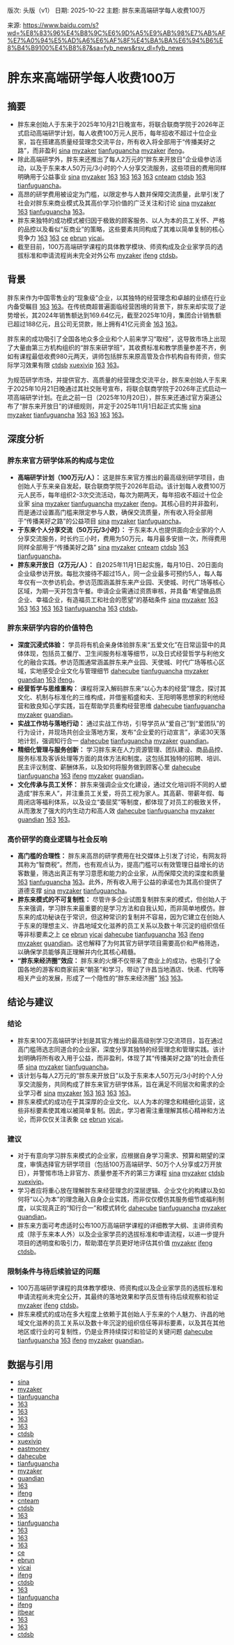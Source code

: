 版次: 头版（v1）
日期: 2025-10-22
主题: 胖东来高端研学每人收费100万

来源: https://www.baidu.com/s?wd=%E8%83%96%E4%B8%9C%E6%9D%A5%E9%AB%98%E7%AB%AF%E7%A0%94%E5%AD%A6%E6%AF%8F%E4%BA%BA%E6%94%B6%E8%B4%B9100%E4%B8%87&sa=fyb_news&rsv_dl=fyb_news

# 胖东来高端研学每人收费100万

## 摘要
- 胖东来创始人于东来于2025年10月21日晚宣布，将联合联商学院于2026年正式启动高端研学计划，每人收费100万元人民币，每年招收不超过十位企业家，旨在搭建高质量经营理念交流平台，所有收入将全部用于“传播美好之路”，而非盈利 [sina](https://vertexaisearch.cloud.google.com/grounding-api-redirect/AUZIYQHHP1pN7SVF32h9ly7oPASdO9vT7bktCU_OTGM7zIn9qUxjaaQqs3P4hGNFbsMnM78PN6qj3cpMrd8FWpLmoZ7glrjVBxFjBmiPB05mPKbKxVTCAftoaQvhm9wIqGTUXxwh-cH8boF1sCcW8ujHv7WVUw6SrUbvhXDm-JmjuxFPv0iK4P17JzCBjptFhtBu2gha70fLdTlu4lr2Z8xdaSo93KtdGFo=) [myzaker](https://vertexaisearch.cloud.google.com/grounding-api-redirect/AUZIYQEnptZ-7TuQX1gGzueUSPze7zOP_Hc5bMgXfWBKYHlHbb46_ATVSEeksPs9o1LNnh834zlqb4dQWyjnDyjv8bimSRZU0ibAUQoeIuUGxa76gtdfM7gkH7Xk6byqz7wjpmiUhy65MWY78LZ99uZjibH9R9s=) [tianfuguancha](https://vertexaisearch.cloud.google.com/grounding-api-redirect/AUZIYQGYyCg3W65XYS5YnyIhV-NwCytP2mYt9E_eb3NV14IqqBilrJg1Qr7_evrLrJAM0UOC7DJH9XMItuCdvQ51wrRWDaB6SWTPAEnjSHcEIW3YqdDydW38rMbp) [myzaker](https://vertexaisearch.cloud.google.com/grounding-api-redirect/AUZIYQEK0aXVVIVAEscS0BHBy_ILjIaIJktZ4bgcoSkHsJw4cFZxUoMpO4raA7jVWfi0l4fgSqO_4sqdoKLt2R1zUdH0T0jjg5iUZ3MiCddUxMgA_yVkKYD3cXAeLZfWsZzbLGeYB9W6tS3PxGTz01ScTRRWMIAP) [ifeng](https://vertexaisearch.cloud.google.com/grounding-api-redirect/AUZIYQHXli-s6Je0HA949EVDtFPwoYOgvBwBmtDuvwS6ZFJARFU1cFK9aP_ym2bkPAt0P1u3xO9AbOWZ9_086Kr3I0ZwkQoiFcWWKlxxfwBichQhxCdbR4fj1kkWukDN3Uk7cA==)。
- 除此高端研学外，胖东来还推出了每人2万元的“胖东来开放日”企业级参访活动，以及于东来本人50万元/3小时的个人分享交流服务，这些项目的费用同样明确用于公益事业 [sina](https://vertexaisearch.cloud.google.com/grounding-api-redirect/AUZIYQHHP1pN7SVF32h9ly7oPASdO9vT7bktCU_OTGM7zIn9qUxjaaQqs3P4hGNFbsMnM78PN6qj3cpMrd8FWpLmoZ7glrjVBxFjBmiPB05mPKbKxVTCAftoaQvhm9wIqGTUXxwh-cH8boF1sCcW8ujHv7WVUw6SrUbvhXDm-JmjuxFPv0iK4P17JzCBjptFhtBu2gha70fLdTlu4lr2Z8xdaSo93KtdGFo=) [myzaker](https://vertexaisearch.cloud.google.com/grounding-api-redirect/AUZIYQEnptZ-7TuQX1gGzueUSPze7zOP_Hc5bMgXfWBKYHlHbb46_ATVSEeksPs9o1LNnh834zlqb4dQWyjnDyjv8bimSRZU0ibAUQoeIuUGxa76gtdfM7gkH7Xk6byqz7wjpmiUhy65MWY78LZ99uZjibH9R9s=) [163](https://vertexaisearch.cloud.google.com/grounding-api-redirect/AUZIYQGE3-zZlIaCGI_bymTPVPTiQgNIgU5-JlTBPtOTd8nCKeb8S9lvo7nd_zb29EXiOjz1cERV9LeCWvGnrD_-DvHmEf9p5pxJNNVZ6pv68fRANOs6NxNPueleKyYhVdhzU293yZEsCpcSXFOdjMbvug==) [163](https://vertexaisearch.cloud.google.com/grounding-api-redirect/AUZIYQH0TmMX4LqUY5QhxUe-BzhS3IUPu_jR1Rix8XQCiBnURgFJLTZVkyRkQ8IhNPHW36ZetYQxGFyzerEBfygZlfwz6SqW2Ax4WaHvTw7XJq6N85u4rKq3aLf7_jZ0UeViloHyfYhsibs0GmWgOcNRhQ==) [163](https://vertexaisearch.cloud.google.com/grounding-api-redirect/AUZIYQHO0MRJQB2l5I9wuIfNNIqaCXwgsT1ZrNK4_f876GjV7mhYJF5vUCZgHCEhPbDs3HBLoeKM0cvvD4zxFNPZLtXSJ93ACEKxNjEa_q4iXDakiVsK3ST20NOi969oydC7Bvo_wUciuJ8MMPHg28QkiqnXofyA3fkQzXY25dnbMQwVog==) [163](https://vertexaisearch.cloud.google.com/grounding-api-redirect/AUZIYQEdCcyUs_FnzIHGbzOQk2ChdX7ergVQVEGg1uOrwxj_tlx9vvWqUT-a6D1dCRTdKsRTByqJH68s8xTTR-2dFLMhVb00f_BcVdWiHM1f9oaBU5K3LlszQct1fdMTUPkl9dADOcbofO3m9Pc2c6afhQL3nKp6Tiw=) [cnteam](https://vertexaisearch.cloud.google.com/grounding-api-redirect/AUZIYQFg8HM7MkIFMGVX0IeeBRjivKDpHuHOtWR7oDHLIPzyK_7WlpP8W_aqxeSxx2KicHH4ZqMpKlu7uwfX5T_3jSQvutVq7e5Qa3IBPtylTIAe4RPeoZcVMVP_1eo=) [ctdsb](https://vertexaisearch.cloud.google.com/grounding-api-redirect/AUZIYQGaGNK_QApzevs-VXL2miPOSBIzn2SsRnbitZv77O90vluG7boP7gaICc-fiEfKcxf5gLEJVH5_XMRlIjAYFuzY81bC2nX-xsEZ5kobaaqYlFGjjnx40LT-MSwnJCquHzD7663NuRxmiIDi) [163](https://vertexaisearch.cloud.google.com/grounding-api-redirect/AUZIYQFZLwbOtC5-rUQMyAcCCApBCrSJ-hcAWL3-kkPZ5uNyA1S019LPbHew60owJNOEYamjOY-LRIHWqjlLVlZRipaX2WN8iO_ZMeFVR7td2al_SM1FcpHGp2qL5d-iPtTtZTjSyhqUuhDcTCJehZg=) [tianfuguancha](https://vertexaisearch.cloud.google.com/grounding-api-redirect/AUZIYQFvDNbWjNvAHYXs895icL-aC9C0idxLkkcu1Ide9GvHpwZWR5Jo1sBj7XRESiPLV99rNg6S1Zt51vlCZEtSmnFwWIcMXf8ud2Y9vvs6kkqE_kIr1zIH71t2)。
- 高昂的研学费用被设定为门槛，以限定参与人数并保障交流质量，此举引发了社会对胖东来商业模式及其高价学习价值的广泛关注和讨论 [sina](https://vertexaisearch.cloud.google.com/grounding-api-redirect/AUZIYQHHP1pN7SVF32h9ly7oPASdO9vT7bktCU_OTGM7zIn9qUxjaaQqs3P4hGNFbsMnM78PN6qj3cpMrd8FWpLmoZ7glrjVBxFjBmiPB05mPKbKxVTCAftoaQvhm9wIqGTUXxwh-cH8boF1sCcW8ujHv7WVUw6SrUbvhXDm-JmjuxFPv0iK4P17JzCBjptFhtBu2gha70fLdTlu4lr2Z8xdaSo93KtdGFo=) [myzaker](https://vertexaisearch.cloud.google.com/grounding-api-redirect/AUZIYQEnptZ-7TuQX1gGzueUSPze7zOP_Hc5bMgXfWBKYHlHbb46_ATVSEeksPs9o1LNnh834zlqb4dQWyjnDyjv8bimSRZU0ibAUQoeIuUGxa76gtdfM7gkH7Xk6byqz7wjpmiUhy65MWY78LZ99uZjibH9R9s=) [163](https://vertexaisearch.cloud.google.com/grounding-api-redirect/AUZIYQHl-Q2RWVcrgXUPOXcMj_4shFLObX7Y1RJ7VrDkWP9zUcyoN03RLfIskAmeUukVkWQGDYMlMsTJTrM3TLmfhkd4yQRYuK_w6PRd7udpmAdXJ34629pI3Kl3FaNk9nPGHothKKgM5N8eECt87SPFsptf9oy8fkLM) [tianfuguancha](https://vertexaisearch.cloud.google.com/grounding-api-redirect/AUZIYQH4ejp8BW-YqN4q9wRm_72KAslY3i9k8Uly3w9jS9vHxtVN7THZhPgs77vqGwBh-rIVeF8kPb3JTTfld7CsdJmfBu8JgOS2zbsz-ArrG3RdI3YC4GZXN4l4pw==) [163](https://vertexaisearch.cloud.google.com/grounding-api-redirect/AUZIYQGKGqwj1QsGin7UNQVUUQpKcE3wph-99uedOtqNc170UkJ1_gSIu4azFygOTo7zDgRDAQwIMYwnS727xsb1xNAzGFbx8Aqn3pJNgYB_EpPE6eV_SeRyujJOUxirxbQqn9fJV7ruoBffGZQWPgw5qswCEmQPt4W8R23h-6uyF8rUu78=)。
- 胖东来独特的成功模式被归因于极致的顾客服务、以人为本的员工关怀、严格的品控以及看似“反商业”的策略，这些要素共同构成了其难以简单复制的核心竞争力 [163](https://vertexaisearch.cloud.google.com/grounding-api-redirect/AUZIYQFnakuifSDBmGQA7MbXppjhllz37tzAOB5HTwDbPAo8AeiQt-yEqiiHvGMQCt09wy2I8yiJIRIoDqnzUu9Da7GN1dg71NIGUcH-gfSCUYAnnFrocSy9cEkr8nGLgCKDMKFaSQuAtKMfvT3sOT43KtE=) [163](https://vertexaisearch.cloud.google.com/grounding-api-redirect/AUZIYQHt3-pqRxxPRVSDpE6IP2-A4XtVCoQlBymD04PtNjTZgmfgqj3Rj6HNAnDSxgLRkih_ALPDSp07M-6gbOPMPufPhSVhtCBERuom5ugFudVMF3a_ci89AeS3KlEYBWowmVJVbW6KgbcX3z0FoxaNPms=) [ce](https://vertexaisearch.cloud.google.com/grounding-api-redirect/AUZIYQHhVtzi8gF5TN-58lK8PMxt6ssSyvWgHuoo7BInpoS0owEFqpQSXFtAKVGbip92INFwdsPGPK54R2noKMumNfa4cQiCqla9dn_uQi9Nvfpivyt-gBVottzTShCKUAZHrTTCtugjT0D1DZbLuykIJP3iRLivxgV0ig==) [ebrun](https://vertexaisearch.cloud.google.com/grounding-api-redirect/AUZIYQExtuAd5afzY0kRvzP35heb5TO87A36neynMJo0lASNuhsw74uf9oMrvoZTmuFjA_KFaP62alyicSNFOcMd288oWBLkjqTxPYf4Swm1mxysSTpIbG-eyKFJhF0=) [yicai](https://vertexaisearch.cloud.google.com/grounding-api-redirect/AUZIYQH_9RbrmTccccoW1dITv35cu9O8tC_mWiEDJxCpapR0zz-TvEN1uZSWpLtHHPcu6xymIdqhhG3aMxEzkSIccVZHBvkDvBD7Ld2JGVZI7w33fXu1znK4C9Mv20KHWzMvUhcFMY7h)。
- 截至目前，100万高端研学课程的具体教学模块、师资构成及企业家学员的选拔标准和申请流程尚未完全对外公布 [myzaker](https://vertexaisearch.cloud.google.com/grounding-api-redirect/AUZIYQEK0aXVVIVAEscS0BHBy_ILjIaIJktZ4bgcoSkHsJw4cFZxUoMpO4raA7jVWfi0l4fgSqO_4sqdoKLt2R1zUdH0T0jjg5iUZ3MiCddUxMgA_yVkKYD3cXAeLZfWsZzbLGeYB9W6tS3PxGTz01ScTRRWMIAP) [ifeng](https://vertexaisearch.cloud.google.com/grounding-api-redirect/AUZIYQHXli-s6Je0HA949EVDtFPwoYOgvBwBmtDuvwS6ZFJARFU1cFK9aP_ym2bkPAt0P1u3xO9AbOWZ9_086Kr3I0ZwkQoiFcWWKlxxfwBichQhxCdbR4fj1kkWukDN3Uk7cA==) [ctdsb](https://vertexaisearch.cloud.google.com/grounding-api-redirect/AUZIYQFQn7mX1T2wYeTm_bxkFPOhn7Odso-cxwKy4jT27PG_9IiwJNcIofvSSuLgSRdXJWUuO0d_9nbNifwgL3klJsKmToOPGxpKWPaZticd9483AfR9SVIdOpNA9vSIILPyfR6kOgY-Vw6r-sY=)。

## 背景
胖东来作为中国零售业的“现象级”企业，以其独特的经营理念和卓越的业绩在行业内备受瞩目 [163](https://vertexaisearch.cloud.google.com/grounding-api-redirect/AUZIYQFnakuifSDBmGQA7MbXppjhllz37tzAOB5HTwDbPAo8AeiQt-yEqiiHvGMQCt09wy2I8yiJIRIoDqnzUu9Da7GN1dg71NIGUcH-gfSCUYAnnFrocSy9cEkr8nGLgCKDMKFaSQuAtKMfvT3sOT43KtE=) [163](https://vertexaisearch.cloud.google.com/grounding-api-redirect/AUZIYQHt3-pqRxxPRVSDpE6IP2-A4XtVCoQlBymD04PtNjTZgmfgqj3Rj6HNAnDSxgLRkih_ALPDSp07M-6gbOPMPufPhSVhtCBERuom5ugFudVMF3a_ci89AeS3KlEYBWowmVJVbW6KgbcX3z0FoxaNPms=)。在传统商超普遍面临经营困境的背景下，胖东来却实现了逆势增长，其2024年销售额达到169.64亿元，截至2025年10月，集团合计销售额已超过188亿元，且公司无贷款，账上拥有41亿元资金 [163](https://vertexaisearch.cloud.google.com/grounding-api-redirect/AUZIYQFnakuifSDBmGQA7MbXppjhllz37tzAOB5HTwDbPAo8AeiQt-yEqiiHvGMQCt09wy2I8yiJIRIoDqnzUu9Da7GN1dg71NIGUcH-gfSCUYAnnFrocSy9cEkr8nGLgCKDMKFaSQuAtKMfvT3sOT43KtE=) [163](https://vertexaisearch.cloud.google.com/grounding-api-redirect/AUZIYQHt3-pqRxxPRVSDpE6IP2-A4XtVCoQlBymD04PtNjTZgmfgqj3Rj6HNAnDSxgLRkih_ALPDSp07M-6gbOPMPufPhSVhtCBERuom5ugFudVMF3a_ci89AeS3KlEYBWowmVJVbW6KgbcX3z0FoxaNPms=)。

胖东来的成功吸引了全国各地众多企业和个人前来学习“取经”，这导致市场上出现了大量由第三方机构组织的“胖东来研学班”，其收费标准和教学质量参差不齐，例如有课程最低收费980元两天，讲师包括胖东来原高管及合作机构自有师资，但实际学习效果有限 [ctdsb](https://vertexaisearch.cloud.google.com/grounding-api-redirect/AUZIYQHPuHkRbrwbwIhQ5ctXtZn4pRER71l-pEpP6dIIGOmi_qKSU7AaXvy3Wl_eHsNqHR6d38lnrz0PYSl9R_Nge4Vy9jodtW0QClfy9ymlFzxNazPkXDNmfxrMMfNOu-MGSHaBAC7HYsYcb9w=) [xuexivip](https://vertexaisearch.cloud.google.com/grounding-api-redirect/AUZIYQEwyo3I_wjaHKG8QxytIcgPRbQGOFfdPxNReeU2LMy6sU6bLdODvu_uTMzWVm4ThhbU7_i_ca1aT6LpwC7YgwEe6eOUYBV0CYrfMKlJVJ_C0DaQ83Qyc42dXlAcXBwOX-Zd0x9pu2q5a-W7uMKgvDXlgiNbkOzJEC4VYAEQgNI=) [163](https://vertexaisearch.cloud.google.com/grounding-api-redirect/AUZIYQFnakuifSDBmGQA7MbXppjhllz37tzAOB5HTwDbPAo8AeiQt-yEqiiHvGMQCt09wy2I8yiJIRIoDqnzUu9Da7GN1dg71NIGUcH-gfSCUYAnnFrocSy9cEkr8nGLgCKDMKFaSQuAtKMfvT3sOT43KtE=) [163](https://vertexaisearch.cloud.google.com/grounding-api-redirect/AUZIYQHt3-pqRxxPRVSDpE6IP2-A4XtVCoQlBymD04PtNjTZgmfgqj3Rj6HNAnDSxgLRkih_ALPDSp07M-6gbOPMPufPhSVhtCBERuom5ugFudVMF3a_ci89AeS3KlEYBWowmVJVbW6KgbcX3z0FoxaNPms=)。

为规范研学市场，并提供官方、高质量的经营理念交流平台，胖东来创始人于东来于2025年10月21日晚通过其社交账号宣布，将联合联商学院于2026年正式启动一项高端研学计划。在此之前一日（2025年10月20日），胖东来还通过官方渠道公布了“胖东来开放日”的详细规则，并定于2025年11月1日起正式实施 [sina](https://vertexaisearch.cloud.google.com/grounding-api-redirect/AUZIYQHHP1pN7SVF32h9ly7oPASdO9vT7bktCU_OTGM7zIn9qUxjaaQqs3P4hGNFbsMnM78PN6qj3cpMrd8FWpLmoZ7glrjVBxFjBmiPB05mPKbKxVTCAftoaQvhm9wIqGTUXxwh-cH8boF1sCcW8ujHv7WVUw6SrUbvhXDm-JmjuxFPv0iK4P17JzCBjptFhtBu2gha70fLdTlu4lr2Z8xdaSo93KtdGFo=) [myzaker](https://vertexaisearch.cloud.google.com/grounding-api-redirect/AUZIYQEnptZ-7TuQX1gGzueUSPze7zOP_Hc5bMgXfWBKYHlHbb46_ATVSEeksPs9o1LNnh834zlqb4dQWyjnDyjv8bimSRZU0ibAUQoeIuUGxa76gtdfM7gkH7Xk6byqz7wjpmiUhy65MWY78LZ99uZjibH9R9s=) [tianfuguancha](https://vertexaisearch.cloud.google.com/grounding-api-redirect/AUZIYQGYyCg3W65XYS5YnyIhV-NwCytP2mYt9E_eb3NV14IqqBilrJg1Qr7_evrLrJAM0UOC7DJH9XMItuCdvQ51wrRWDaB6SWTPAEnjSHcEIW3YqdDydW38rMbp) [163](https://vertexaisearch.cloud.google.com/grounding-api-redirect/AUZIYQGE3-zZlIaCGI_bymTPVPTiQgNIgU5-JlTBPtOTd8nCKeb8S9lvo7nd_zb29EXiOjz1cERV9LeCWvGnrD_-DvHmEf9p5pxJNNVZ6pv68fRANOs6NxNPueleKyYhVdhzU293yZEsCpcSXFOdjMbvug==) [163](https://vertexaisearch.cloud.google.com/grounding-api-redirect/AUZIYQH0TmMX4LqUY5QhxUe-BzhS3IUPu_jR1Rix8XQCiBnURgFJLTZVkyRkQ8IhNPHW36ZetYQxGFyzerEBfygZlfwz6SqW2Ax4WaHvTw7XJq6N85u4rKq3aLf7_jZ0UeViloHyfYhsibs0GmWgOcNRhQ==) [163](https://vertexaisearch.cloud.google.com/grounding-api-redirect/AUZIYQHO0MRJQB2l5I9wuIfNNIqaCXwgsT1ZrNK4_f876GjV7mhYJF5vUCZgHCEhPbDs3HBLoeKM0cvvD4zxFNPZLtXSJ93ACEKxNjEa_q4iXDakiVsK3ST20NOi969oydC7Bvo_wUciuJ8MMPHg28QkiqnXofyA3fkQzXY25dnbMQwVog==) [163](https://vertexaisearch.cloud.google.com/grounding-api-redirect/AUZIYQEdCcyUs_FnzIHGbzOQk2ChdX7ergVQVEGg1uOrwxj_tlx9vvWqUT-a6D1dCRTdKsRTByqJH68s8xTTR-2dFLMhVb00f_BcVdWiHM1f9oaBU5K3LlszQct1fdMTUPkl9dADOcbofO3m9Pc2c6afhQL3nKp6Tiw=)。

## 深度分析
### 胖东来官方研学体系的构成与定位
- **高端研学计划（100万元/人）：** 这是胖东来官方推出的最高级别研学项目，由创始人于东来亲自发起，联合联商学院于2026年启动。该计划每人收费100万元人民币，每年组织2-3次交流活动，每次为期两天，每年招收不超过十位企业家 [sina](https://vertexaisearch.cloud.google.com/grounding-api-redirect/AUZIYQHHP1pN7SVF32h9ly7oPASdO9vT7bktCU_OTGM7zIn9qUxjaaQqs3P4hGNFbsMnM78PN6qj3cpMrd8FWpLmoZ7glrjVBxFjBmiPB05mPKbKxVTCAftoaQvhm9wIqGTUXxwh-cH8boF1sCcW8ujHv7WVUw6SrUbvhXDm-JmjuxFPv0iK4P17JzCBjptFhtBu2gha70fLdTlu4lr2Z8xdaSo93KtdGFo=) [myzaker](https://vertexaisearch.cloud.google.com/grounding-api-redirect/AUZIYQEnptZ-7TuQX1gGzueUSPze7zOP_Hc5bMgXfWBKYHlHbb46_ATVSEeksPs9o1LNnh834zlqb4dQWyjnDyjv8bimSRZU0ibAUQoeIuUGxa76gtdfM7gkH7Xk6byqz7wjpmiUhy65MWY78LZ99uZjibH9R9s=) [tianfuguancha](https://vertexaisearch.cloud.google.com/grounding-api-redirect/AUZIYQGYyCg3W65XYS5YnyIhV-NwCytP2mYt9E_eb3NV14IqqBilrJg1Qr7_evrLrJAM0UOC7DJH9XMItuCdvQ51wrRWDaB6SWTPAEnjSHcEIW3YqdDydW38rMbp) [myzaker](https://vertexaisearch.cloud.google.com/grounding-api-redirect/AUZIYQEK0aXVVIVAEscS0BHBy_ILjIaIJktZ4bgcoSkHsJw4cFZxUoMpO4raA7jVWfi0l4fgSqO_4sqdoKLt2R1zUdH0T0jjg5iUZ3MiCddUxMgA_yVkKYD3cXAeLZfWsZzbLGeYB9W6tS3PxGTz01ScTRRWMIAP) [ifeng](https://vertexaisearch.cloud.google.com/grounding-api-redirect/AUZIYQHXli-s6Je0HA949EVDtFPwoYOgvBwBmtDuvwS6ZFJARFU1cFK9aP_ym2bkPAt0P1u3xO9AbOWZ9_086Kr3I0ZwkQoiFcWWKlxxfwBichQhxCdbR4fj1kkWukDN3Uk7cA==)。其核心目的并非盈利，而是通过设置高门槛来限定参与人数，确保交流质量，所有收入将全部用于“传播美好之路”的公益项目 [sina](https://vertexaisearch.cloud.google.com/grounding-api-redirect/AUZIYQHHP1pN7SVF32h9ly7oPASdO9vT7bktCU_OTGM7zIn9qUxjaaQqs3P4hGNFbsMnM78PN6qj3cpMrd8FWpLmoZ7glrjVBxFjBmiPB05mPKbKxVTCAftoaQvhm9wIqGTUXxwh-cH8boF1sCcW8ujHv7WVUw6SrUbvhXDm-JmjuxFPv0iK4P17JzCBjptFhtBu2gha70fLdTlu4lr2Z8xdaSo93KtdGFo=) [myzaker](https://vertexaisearch.cloud.google.com/grounding-api-redirect/AUZIYQEnptZ-7TuQX1gGzueUSPze7zOP_Hc5bMgXfWBKYHlHbb46_ATVSEeksPs9o1LNnh834zlqb4dQWyjnDyjv8bimSRZU0ibAUQoeIuUGxa76gtdfM7gkH7Xk6byqz7wjpmiUhy65MWY78LZ99uZjibH9R9s=) [tianfuguancha](https://vertexaisearch.cloud.google.com/grounding-api-redirect/AUZIYQGYyCg3W65XYS5YnyIhV-NwCytP2mYt9E_eb3NV14IqqBilrJg1Qr7_evrLrJAM0UOC7DJH9XMItuCdvQ51wrRWDaB6SWTPAEnjSHcEIW3YqdDydW38rMbp)。
- **于东来个人分享交流（50万元/3小时）：** 于东来本人也提供面向企业家的个人分享交流服务，时长约三小时，费用为50万元，每月最多安排一次，所得费用同样全部用于“传播美好之路” [sina](https://vertexaisearch.cloud.google.com/grounding-api-redirect/AUZIYQHHP1pN7SVF32h9ly7oPASdO9vT7bktCU_OTGM7zIn9qUxjaaQqs3P4hGNFbsMnM78PN6qj3cpMrd8FWpLmoZ7glrjVBxFjBmiPB05mPKbKxVTCAftoaQvhm9wIqGTUXxwh-cH8boF1sCcW8ujHv7WVUw6SrUbvhXDm-JmjuxFPv0iK4P17JzCBjptFhtBu2gha70fLdTlu4lr2Z8xdaSo93KtdGFo=) [myzaker](https://vertexaisearch.cloud.google.com/grounding-api-redirect/AUZIYQEnptZ-7TuQX1gGzueUSPze7zOP_Hc5bMgXfWBKYHlHbb46_ATVSEeksPs9o1LNnh834zlqb4dQWyjnDyjv8bimSRZU0ibAUQoeIuUGxa76gtdfM7gkH7Xk6byqz7wjpmiUhy65MWY78LZ99uZjibH9R9s=) [cnteam](https://vertexaisearch.cloud.google.com/grounding-api-redirect/AUZIYQFg8HM7MkIFMGVX0IeeBRjivKDpHuHOtWR7oDHLIPzyK_7WlpP8W_aqxeSxx2KicHH4ZqMpKlu7uwfX5T_3jSQvutVq7e5Qa3IBPtylTIAe4RPeoZcVMVP_1eo=) [ctdsb](https://vertexaisearch.cloud.google.com/grounding-api-redirect/AUZIYQGaGNK_QApzevs-VXL2miPOSBIzn2SsRnbitZv77O90vluG7boP7gaICc-fiEfKcxf5gLEJVH5_XMRlIjAYFuzY81bC2nX-xsEZ5kobaaqYlFGjjnx40LT-MSwnJCquHzD7663NuRxmiIDi) [163](https://vertexaisearch.cloud.google.com/grounding-api-redirect/AUZIYQFZLwbOtC5-rUQMyAcCCApBCrSJ-hcAWL3-kkPZ5uNyA1S019LPbHew60owJNOEYamjOY-LRIHWqjlLVlZRipaX2WN8iO_ZMeFVR7td2al_SM1FcpHGp2qL5d-iPtTtZTjSyhqUuhDcTCJehZg=) [tianfuguancha](https://vertexaisearch.cloud.google.com/grounding-api-redirect/AUZIYQFvDNbWjNvAHYXs895icL-aC9C0idxLkkcu1Ide9GvHpwZWR5Jo1sBj7XRESiPLV99rNg6S1Zt51vlCZEtSmnFwWIcMXf8ud2Y9vvs6kkqE_kIr1zIH71t2)。
- **胖东来开放日（2万元/人）：** 自2025年11月1日起实施，每月10日、20日面向企业级参访开放。每批次接待不超过15人，同一企业最多可预约5人，每人每年仅有一次参访机会。参访范围涵盖胖东来产业园、天使城、时代广场等核心区域，为期一天并包含午餐。申请企业需通过资质审核，并具备“希望做品质企业、幸福企业，有造福员工和社会的愿望”的基础条件 [sina](https://vertexaisearch.cloud.google.com/grounding-api-redirect/AUZIYQHHP1pN7SVF32h9ly7oPASdO9vT7bktCU_OTGM7zIn9qUxjaaQqs3P4hGNFbsMnM78PN6qj3cpMrd8FWpLmoZ7glrjVBxFjBmiPB05mPKbKxVTCAftoaQvhm9wIqGTUXxwh-cH8boF1sCcW8ujHv7WVUw6SrUbvhXDm-JmjuxFPv0iK4P17JzCBjptFhtBu2gha70fLdTlu4lr2Z8xdaSo93KtdGFo=) [myzaker](https://vertexaisearch.cloud.google.com/grounding-api-redirect/AUZIYQEnptZ-7TuQX1gGzueUSPze7zOP_Hc5bMgXfWBKYHlHbb46_ATVSEeksPs9o1LNnh834zlqb4dQWyjnDyjv8bimSRZU0ibAUQoeIuUGxa76gtdfM7gkH7Xk6byqz7wjpmiUhy65MWY78LZ99uZjibH9R9s=) [163](https://vertexaisearch.cloud.google.com/grounding-api-redirect/AUZIYQGE3-zZlIaCGI_bymTPVPTiQgNIgU5-JlTBPtOTd8nCKeb8S9lvo7nd_zb29EXiOjz1cERV9LeCWvGnrD_-DvHmEf9p5pxJNNVZ6pv68fRANOs6NxNPueleKyYhVdhzU293yZEsCpcSXFOdjMbvug==) [163](https://vertexaisearch.cloud.google.com/grounding-api-redirect/AUZIYQH0TmMX4LqUY5QhxUe-BzhS3IUPu_jR1Rix8XQCiBnURgFJLTZVkyRkQ8IhNPHW36ZetYQxGFyzerEBfygZlfwz6SqW2Ax4WaHvTw7XJq6N85u4rKq3aLf7_jZ0UeViloHyfYhsibs0GmWgOcNRhQ==) [163](https://vertexaisearch.cloud.google.com/grounding-api-redirect/AUZIYQHO0MRJQB2l5I9wuIfNNIqaCXwgsT1ZrNK4_f876GjV7mhYJF5vUCZgHCEhPbDs3HBLoeKM0cvvD4zxFNPZLtXSJ93ACEKxNjEa_q4iXDakiVsK3ST20NOi969oydC7Bvo_wUciuJ8MMPHg28QkiqnXofyA3fkQzXY25dnbMQwVog==) [163](https://vertexaisearch.cloud.google.com/grounding-api-redirect/AUZIYQEdCcyUs_FnzIHGbzOQk2ChdX7ergVQVEGg1uOrwxj_tlx9vvWqUT-a6D1dCRTdKsRTByqJH68s8xTTR-2dFLMhVb00f_BcVdWiHM1f9oaBU5K3LlszQct1fdMTUPkl9dADOcbofO3m9Pc2c6afhQL3nKp6Tiw=) [163](https://vertexaisearch.cloud.google.com/grounding-api-redirect/AUZIYQHl-Q2RWVcrgXUPOXcMj_4shFLObX7Y1RJ7VrDkWP9zUcyoN03RLfIskAmeUukVkWQGDYMlMsTJTrM3TLmfhkd4yQRYuK_w6PRd7udpmAdXJ34629pI3Kl3FaNk9nPGHothKKgM5N8eECt87SPFsptf9oy8fkLM) [tianfuguancha](https://vertexaisearch.cloud.google.com/grounding-api-redirect/AUZIYQH4ejp8BW-YqN4q9wRm_72KAslY3i9k8Uly3w9jS9vHxtVN7THZhPgs77vqGwBh-rIVeF8kPb3JTTfld7CsdJmfBu8JgOS2zbsz-ArrG3RdI3YC4GZXN4l4pw==) [163](https://vertexaisearch.cloud.google.com/grounding-api-redirect/AUZIYQGKGqwj1QsGin7UNQVUUQpKcE3wph-99uedOtqNc170UkJ1_gSIu4azFygOTo7zDgRDAQwIMYwnS727xsb1xNAzGFbx8Aqn3pJNgYB_EpPE6eV_SeRyujJOUxirxbQqn9fJV7ruoBffGZQWPgw5qswCEmQPt4W8R23h-6uyF8rUu78=) [ctdsb](https://vertexaisearch.cloud.google.com/grounding-api-redirect/AUZIYQFQn7mX1T2wYeTm_bxkFPOhn7Odso-cxwKy4jT27PG_9IiwJNcIofvSSuLgSRdXJWUuO0d_9nbNifwgL3klJsKmToOPGxpKWPaZticd9483AfR9SVIdOpNA9vSIILPyfR6kOgY-Vw6r-sY=)。

### 胖东来研学内容的价值特色
- **深度沉浸式体验：** 学员将有机会亲身体验胖东来“五爱文化”在日常运营中的具体体现，包括员工餐厅、卫生间服务标准等细节，以及日式经营哲学与利他文化的融合实践。参访范围通常涵盖胖东来产业园、天使城、时代广场等核心区域，实地感受企业文化与管理细节 [dahecube](https://vertexaisearch.cloud.google.com/grounding-api-redirect/AUZIYQFNlLgnXEex1VUYZtYl7pIu2mYAyfpGhfdRTGqUf5sOWWeWw5EhIIjlX049EIWVx3YRb2EFzU-EXy3w_rLwg1DY-qnzaduTM9wymbo1fzQUqlmDuG0rivJ43SQfaH8ZwzTczAAwrB9VwE5xY1TE7NFipPJQYcI=) [tianfuguancha](https://vertexaisearch.cloud.google.com/grounding-api-redirect/AUZIYQGPuTZ8fGx1ydBclYPHAQ1_LPVO9pn31omOt7m554VUSr7LjPFt2boGP8FX24I9R183kOG_LzXN-c-OmWFeQxEx-qD_BJT46vc4jnfE2MRapt8E6l-0N6wDfCjJUB7dGn8ViHH7_stjEh5jAXoh) [myzaker](https://vertexaisearch.cloud.google.com/grounding-api-redirect/AUZIYQGqzwGklRoN3lpLQMBPEo7p0JWjvgZ7no5ZPq2OqegpbBg-AwASX3HGEg1eCzAPlPtrFxXGpcnC6QS2k-w6avn7YXpbxrMeWAC1aIhTBwveLY69DQUaOie--q9_RCS6UI28UGThz44gcAo2xDTY8GzeuATc) [guandian](https://vertexaisearch.cloud.google.com/grounding-api-redirect/AUZIYQFGvyIolC5CkNX3k8VCOqe7VV6geR6_kjxJl3ibcvFIfd21nAdyIM0OLMobN2cUxZEald7tbM0koYL40VYOOYWlZGwrob5wmoSdtVQso0Xb83tCmKnDLWvYopfc5wPixoAYgRwYEBRYIZgHVdoJteE=) [163](https://vertexaisearch.cloud.google.com/grounding-api-redirect/AUZIYQGHPHrDp-0SuToMH1tPeiHKqzMAa4wsHYDQqM6hsMaCNNZjKuvl1IDQVgsWmexaaTfUg58N6pqkhy2alruSWbkGN2Zr7JeDrLhTUvCPKk6wE8xGUPjqRiqmViN7orpUg0RIdHx77YMQFfU_CytoX60o_elDIx1S) [ifeng](https://vertexaisearch.cloud.google.com/grounding-api-redirect/AUZIYQFGmQh_Vof1QnTHDMHujncRU1RfxMLItwpCmFDyv0VLpyilKCfukhfeJjHn044zRHZ4dorc-v6RfogJJeiBYc0CoRNA6R6vG4nOPJaP5_L5XIMiZP-Bxclgbh4AIi6drw==)。
- **经营哲学与思维重构：** 课程将深入解码胖东来“以心为本的经营”理念，探讨其文化、机制与标准化的三维构成，并借鉴稻盛和夫、王阳明等思想家的利他经营和致良知心学实践，旨在帮助学员重构经营思维 [dahecube](https://vertexaisearch.cloud.google.com/grounding-api-redirect/AUZIYQFNlLgnXEex1VUYZtYl7pIu2mYAyfpGhfdRTGqUf5sOWWeWw5EhIIjlX049EIWVx3YRb2EFzU-EXy3w_rLwg1DY-qnzaduTM9wymbo1fzQUqlmDuG0rivJ43SQfaH8ZwzTczAAwrB9VwE5xY1TE7NFipPJQYcI=) [tianfuguancha](https://vertexaisearch.cloud.google.com/grounding-api-redirect/AUZIYQGPuTZ8fGx1ydBclYPHAQ1_LPVO9pn31omOt7m554VUSr7LjPFt2boGP8FX24I9R183kOG_LzXN-c-OmWFeQxEx-qD_BJT46vc4jnfE2MRapt8E6l-0N6wDfCjJUB7dGn8ViHH7_stjEh5jAXoh) [myzaker](https://vertexaisearch.cloud.google.com/grounding-api-redirect/AUZIYQGqzwGklRoN3lpLQMBPEo7p0JWjvgZ7no5ZPq2OqegpbBg-AwASX3HGEg1eCzAPlPtrFxXGpcnC6QS2k-w6avn7YXpbxrMeWAC1aIhTBwveLY69DQUaOie--q9_RCS6UI28UGThz44gcAo2xDTY8GzeuATc) [guandian](https://vertexaisearch.cloud.google.com/grounding-api-redirect/AUZIYQFGvyIolC5CkNX3k8VCOqe7VV6geR6_kjxJl3ibcvFIfd21nAdyIM0OLMobN2cUxZEald7tbM0koYL40VYOOYWlZGwrob5wmoSdtVQso0Xb83tCmKnDLWvYopfc5wPixoAYgRwYEBRYIZgHVdoJteE=)。
- **实战工作坊与落地行动：** 通过实战工作坊，引导学员从“爱自己”到“爱团队”的行为设计，并现场共创企业落地方案，发布“企业爱的行动宣言”，承诺30天落地计划，强调知行合一 [dahecube](https://vertexaisearch.cloud.google.com/grounding-api-redirect/AUZIYQFNlLgnXEex1VUYZtYl7pIu2mYAyfpGhfdRTGqUf5sOWWeWw5EhIIjlX049EIWVx3YRb2EFzU-EXy3w_rLwg1DY-qnzaduTM9wymbo1fzQUqlmDuG0rivJ43SQfaH8ZwzTczAAwrB9VwE5xY1TE7NFipPJQYcI=) [tianfuguancha](https://vertexaisearch.cloud.google.com/grounding-api-redirect/AUZIYQGPuTZ8fGx1ydBclYPHAQ1_LPVO9pn31omOt7m554VUSr7LjPFt2boGP8FX24I9R183kOG_LzXN-c-OmWFeQxEx-qD_BJT46vc4jnfE2MRapt8E6l-0N6wDfCjJUB7dGn8ViHH7_stjEh5jAXoh) [myzaker](https://vertexaisearch.cloud.google.com/grounding-api-redirect/AUZIYQGqzwGklRoN3lpLQMBPEo7p0JWjvgZ7no5ZPq2OqegpbBg-AwASX3HGEg1eCzAPlPtrFxXGpcnC6QS2k-w6avn7YXpbxrMeWAC1aIhTBwveLY69DQUaOie--q9_RCS6UI28UGThz44gcAo2xDTY8GzeuATc) [guandian](https://vertexaisearch.cloud.google.com/grounding-api-redirect/AUZIYQFGvyIolC5CkNX3k8VCOqe7VV6geR6_kjxJl3ibcvFIfd21nAdyIM0OLMobN2cUxZEald7tbM0koYL40VYOOYWlZGwrob5wmoSdtVQso0Xb83tCmKnDLWvYopfc5wPixoAYgRwYEBRYIZgHVdoJteE=)。
- **精细化管理与服务创新：** 学习胖东来在人力资源管理、团队建设、商品品控、服务标准及客诉处理等方面的具体方法和制度。这包括其独特的招聘、培训、民主评议制度、薪酬体系，以及如何将服务做到顾客心里 [dahecube](https://vertexaisearch.cloud.google.com/grounding-api-redirect/AUZIYQFNlLgnXEex1VUYZtYl7pIu2mYAyfpGhfdRTGqUf5sOWWeWw5EhIIjlX049EIWVx3YRb2EFzU-EXy3w_rLwg1DY-qnzaduTM9wymbo1fzQUqlmDuG0rivJ43SQfaH8ZwzTczAAwrB9VwE5xY1TE7NFipPJQYcI=) [tianfuguancha](https://vertexaisearch.cloud.google.com/grounding-api-redirect/AUZIYQGPuTZ8fGx1ydBclYPHAQ1_LPVO9pn31omOt7m554VUSr7LjPFt2boGP8FX24I9R183kOG_LzXN-c-OmWFeQxEx-qD_BJT46vc4jnfE2MRapt8E6l-0N6wDfCjJUB7dGn8ViHH7_stjEh5jAXoh) [163](https://vertexaisearch.cloud.google.com/grounding-api-redirect/AUZIYQGHPHrDp-0SuToMH1tPeiHKqzMAa4wsHYDQqM6hsMaCNNZjKuvl1IDQVgsWmexaaTfUg58N6pqkhy2alruSWbkGN2Zr7JeDrLhTUvCPKk6wE8xGUPjqRiqmViN7orpUg0RIdHx77YMQFfU_CytoX60o_elDIx1S) [ifeng](https://vertexaisearch.cloud.google.com/grounding-api-redirect/AUZIYQFGmQh_Vof1QnTHDMHujncRU1RfxMLItwpCmFDyv0VLpyilKCfukhfeJjHn044zRHZ4dorc-v6RfogJJeiBYc0CoRNA6R6vG4nOPJaP5_L5XIMiZP-Bxclgbh4AIi6drw==) [myzaker](https://vertexaisearch.cloud.google.com/grounding-api-redirect/AUZIYQGqzwGklRoN3lpLQMBPEo7p0JWjvgZ7no5ZPq2OqegpbBg-AwASX3HGEg1eCzAPlPtrFxXGpcnC6QS2k-w6avn7YXpbxrMeWAC1aIhTBwveLY69DQUaOie--q9_RCS6UI28UGThz44gcAo2xDTY8GzeuATc) [guandian](https://vertexaisearch.cloud.google.com/grounding-api-redirect/AUZIYQFGvyIolC5CkNX3k8VCOqe7VV6geR6_kjxJl3ibcvFIfd21nAdyIM0OLMobN2cUxZEald7tbM0koYL40VYOOYWlZGwrob5wmoSdtVQso0Xb83tCmKnDLWvYopfc5wPixoAYgRwYEBRYIZgHVdoJteE=)。
- **文化传承与员工关怀：** 胖东来强调企业文化建设，通过文化培训将不同的人塑造成“胖东来人”，并注重员工关爱，将员工视为家人。其高薪、带薪年假、每周闭店等福利体系，以及设立“委屈奖”等制度，都体现了对员工的极致关怀，从而激发了强大的内生动力和高人效 [dahecube](https://vertexaisearch.cloud.google.com/grounding-api-redirect/AUZIYQFNlLgnXEex1VUYZtYl7pIu2mYAyfpGhfdRTGqUf5sOWWeWw5EhIIjlX049EIWVx3YRb2EFzU-EXy3w_rLwg1DY-qnzaduTM9wymbo1fzQUqlmDuG0rivJ43SQfaH8ZwzTczAAwrB9VwE5xY1TE7NFipPJQYcI=) [tianfuguancha](https://vertexaisearch.cloud.google.com/grounding-api-redirect/AUZIYQGPuTZ8fGx1ydBclYPHAQ1_LPVO9pn31omOt7m554VUSr7LjPFt2boGP8FX24I9R183kOG_LzXN-c-OmWFeQxEx-qD_BJT46vc4jnfE2MRapt8E6l-0N6wDfCjJUB7dGn8ViHH7_stjEh5jAXoh) [myzaker](https://vertexaisearch.cloud.google.com/grounding-api-redirect/AUZIYQGqzwGklRoN3lpLQMBPEo7p0JWjvgZ7no5ZPq2OqegpbBg-AwASX3HGEg1eCzAPlPtrFxXGpcnC6QS2k-w6avn7YXpbxrMeWAC1aIhTBwveLY69DQUaOie--q9_RCS6UI28UGThz44gcAo2xDTY8GzeuATc) [guandian](https://vertexaisearch.cloud.google.com/grounding-api-redirect/AUZIYQFGvyIolC5CkNX3k8VCOqe7VV6geR6_kjxJl3ibcvFIfd21nAdyIM0OLMobN2cUxZEald7tbM0koYL40VYOOYWlZGwrob5wmoSdtVQso0Xb83tCmKnDLWvYopfc5wPixoAYgRwYEBRYIZgHVdoJteE=) [163](https://vertexaisearch.cloud.google.com/grounding-api-redirect/AUZIYQFnakuifSDBmGQA7MbXppjhllz37tzAOB5HTwDbPAo8AeiQt-yEqiiHvGMQCt09wy2I8yiJIRIoDqnzUu9Da7GN1dg71NIGUcH-gfSCUYAnnFrocSy9cEkr8nGLgCKDMKFaSQuAtKMfvT3sOT43KtE=) [163](https://vertexaisearch.cloud.google.com/grounding-api-redirect/AUZIYQHt3-pqRxxPRVSDpE6IP2-A4XtVCoQlBymD04PtNjTZgmfgqj3Rj6HNAnDSxgLRkih_ALPDSp07M-6gbOPMPufPhSVhtCBERuom5ugFudVMF3a_ci89AeS3KlEYBWowmVJVbW6KgbcX3z0FoxaNPms=)。

### 高价研学的商业逻辑与社会反响
- **高门槛的合理性：** 胖东来高昂的研学费用在社交媒体上引发了讨论，有网友将其称为“智商税”。然而，也有观点认为，提高门槛可以有效管理日益增长的访客数量，筛选出真正有学习意愿和能力的企业家，从而保障交流的深度和质量 [163](https://vertexaisearch.cloud.google.com/grounding-api-redirect/AUZIYQHl-Q2RWVcrgXUPOXcMj_4shFLObX7Y1RJ7VrDkWP9zUcyoN03RLfIskAmeUukVkWQGDYMlMsTJTrM3TLmfhkd4yQRYuK_w6PRd7udpmAdXJ34629pI3Kl3FaNk9nPGHothKKgM5N8eECt87SPFsptf9oy8fkLM) [tianfuguancha](https://vertexaisearch.cloud.google.com/grounding-api-redirect/AUZIYQH4ejp8BW-YqN4q9wRm_72KAslY3i9k8Uly3w9jS9vHxtVN7THZhPgs77vqGwBh-rIVeF8kPb3JTTfld7CsdJmfBu8JgOS2zbsz-ArrG3RdI3YC4GZXN4l4pw==) [163](https://vertexaisearch.cloud.google.com/grounding-api-redirect/AUZIYQGKGqwj1QsGin7UNQVUUQpKcE3wph-99uedOtqNc170UkJ1_gSIu4azFygOTo7zDgRDAQwIMYwnS727xsb1xNAzGFbx8Aqn3pJNgYB_EpPE6eV_SeRyujJOUxirxbQqn9fJV7ruoBffGZQWPgw5qswCEmQPt4W8R23h-6uyF8rUu78=)。此外，所有收入用于公益的承诺也为其高价提供了道德支撑 [sina](https://vertexaisearch.cloud.google.com/grounding-api-redirect/AUZIYQHHP1pN7SVF32h9ly7oPASdO9vT7bktCU_OTGM7zIn9qUxjaaQqs3P4hGNFbsMnM78PN6qj3cpMrd8FWpLmoZ7glrjVBxFjBmiPB05mPKbKxVTCAftoaQvhm9wIqGTUXxwh-cH8boF1sCcW8ujHv7WVUw6SrUbvhXDm-JmjuxFPv0iK4P17JzCBjptFhtBu2gha70fLdTlu4lr2Z8xdaSo93KtdGFo=) [myzaker](https://vertexaisearch.cloud.google.com/grounding-api-redirect/AUZIYQEnptZ-7TuQX1gGzueUSPze7zOP_Hc5bMgXfWBKYHlHbb46_ATVSEeksPs9o1LNnh834zlqb4dQWyjnDyjv8bimSRZU0ibAUQoeIuUGxa76gtdfM7gkH7Xk6byqz7wjpmiUhy65MWY78LZ99uZjibH9R9s=) [tianfuguancha](https://vertexaisearch.cloud.google.com/grounding-api-redirect/AUZIYQGYyCg3W65XYS5YnyIhV-NwCytP2mYt9E_eb3NV14IqqBilrJg1Qr7_evrLrJAM0UOC7DJH9XMItuCdvQ51wrRWDaB6SWTPAEnjSHcEIW3YqdDydW38rMbp)。
- **胖东来模式的不可复制性：** 尽管许多企业试图复制胖东来的模式，但创始人于东来强调，学习胖东来最重要的是学习方法和自我认知，而非简单地模仿。胖东来的成功秘诀在于常识，但这种常识的复制并不容易，因为它建立在创始人于东来的理想主义、许昌地域文化滋养的员工关系以及数十年沉淀的组织信任等非标要素之上 [ce](https://vertexaisearch.cloud.google.com/grounding-api-redirect/AUZIYQHhVtzi8gF5TN-58lK8PMxt6ssSyvWgHuoo7BInpoS0owEFqpQSXFtAKVGbip92INFwdsPGPK54R2noKMumNfa4cQiCqla9dn_uQi9Nvfpivyt-gBVottzTShCKUAZHrTTCtugjT0D1DZbLuykIJP3iRLivxgV0ig==) [ebrun](https://vertexaisearch.cloud.google.com/grounding-api-redirect/AUZIYQExtuAd5afzY0kRvzP35heb5TO87A36neynMJo0lASNuhsw74uf9oMrvoZTmuFjA_KFaP62alyicSNFOcMd288oWBLkjqTxPYf4Swm1mxysSTpIbG-eyKFJhF0=) [yicai](https://vertexaisearch.cloud.google.com/grounding-api-redirect/AUZIYQH_9RbrmTccccoW1dITv35cu9O8tC_mWiEDJxCpapR0zz-TvEN1uZSWpLtHHPcu6xymIdqhhG3aMxEzkSIccVZHBvkDvBD7Ld2JGVZI7w33fXu1znK4C9Mv20KHWzMvUhcFMY7h) [dahecube](https://vertexaisearch.cloud.google.com/grounding-api-redirect/AUZIYQFNlLgnXEex1VUYZtYl7pIu2mYAyfpGhfdRTGqUf5sOWWeWw5EhIIjlX049EIWVx3YRb2EFzU-EXy3w_rLwg1DY-qnzaduTM9wymbo1fzQUqlmDuG0rivJ43SQfaH8ZwzTczAAwrB9VwE5xY1TE7NFipPJQYcI=) [tianfuguancha](https://vertexaisearch.cloud.google.com/grounding-api-redirect/AUZIYQGPuTZ8fGx1ydBclYPHAQ1_LPVO9pn31omOt7m554VUSr7LjPFt2boGP8FX24I9R183kOG_LzXN-c-OmWFeQxEx-qD_BJT46vc4jnfE2MRapt8E6l-0N6wDfCjJUB7dGn8ViHH7_stjEh5jAXoh) [163](https://vertexaisearch.cloud.google.com/grounding-api-redirect/AUZIYQGHPHrDp-0SuToMH1tPeiHKqzMAa4wsHYDQqM6hsMaCNNZjKuvl1IDQVgsWmexaaTfUg58N6pqkhy2alruSWbkGN2Zr7JeDrLhTUvCPKk6wE8xGUPjqRiqmViN7orpUg0RIdHx77YMQFfU_CytoX60o_elDIx1S) [ifeng](https://vertexaisearch.cloud.google.com/grounding-api-redirect/AUZIYQFGmQh_Vof1QnTHDMHujncRU1RfxMLItwpCmFDyv0VLpyilKCfukhfeJjHn044zRHZ4dorc-v6RfogJJeiBYc0CoRNA6R6vG4nOPJaP5_L5XIMiZP-Bxclgbh4AIi6drw==) [myzaker](https://vertexaisearch.cloud.google.com/grounding-api-redirect/AUZIYQGqzwGklRoN3lpLQMBPEo7p0JWjvgZ7no5ZPq2OqegpbBg-AwASX3HGEg1eCzAPlPtrFxXGpcnC6QS2k-w6avn7YXpbxrMeWAC1aIhTBwveLY69DQUaOie--q9_RCS6UI28UGThz44gcAo2xDTY8GzeuATc) [guandian](https://vertexaisearch.cloud.google.com/grounding-api-redirect/AUZIYQFGvyIolC5CkNX3k8VCOqe7VV6geR6_kjxJl3ibcvFIfd21nAdyIM0OLMobN2cUxZEald7tbM0koYL40VYOOYWlZGwrob5wmoSdtVQso0Xb83tCmKnDLWvYopfc5wPixoAYgRwYEBRYIZgHVdoJteE=)。这也解释了为何其官方研学项目需要高价和严格筛选，以确保学员能够真正理解并内化其核心精髓。
- **“胖东来经济圈”效应：** 胖东来的火爆不仅带来了商业上的成功，也吸引了全国各地的游客和商家前来“朝圣”和学习，带动了许昌当地酒店、快递、代购等相关产业的发展，形成了一个隐性的“胖东来经济圈” [163](https://vertexaisearch.cloud.google.com/grounding-api-redirect/AUZIYQFnakuifSDBmGQA7MbXppjhllz37tzAOB5HTwDbPAo8AeiQt-yEqiiHvGMQCt09wy2I8yiJIRIoDqnzUu9Da7GN1dg71NIGUcH-gfSCUYAnnFrocSy9cEkr8nGLgCKDMKFaSQuAtKMfvT3sOT43KtE=) [163](https://vertexaisearch.cloud.google.com/grounding-api-redirect/AUZIYQHt3-pqRxxPRVSDpE6IP2-A4XtVCoQlBymD04PtNjTZgmfgqj3Rj6HNAnDSxgLRkih_ALPDSp07M-6gbOPMPufPhSVhtCBERuom5ugFudVMF3a_ci89AeS3KlEYBWowmVJVbW6KgbcX3z0FoxaNPms=)。

## 结论与建议
### 结论
- 胖东来100万高端研学计划是其官方推出的最高级别学习交流项目，旨在通过高门槛筛选志同道合的企业家，深度分享其独特的经营理念和管理实践。该计划明确将所有收入用于公益，而非盈利，体现了其“传播美好之路”的社会责任感 [sina](https://vertexaisearch.cloud.google.com/grounding-api-redirect/AUZIYQHHP1pN7SVF32h9ly7oPASdO9vT7bktCU_OTGM7zIn9qUxjaaQqs3P4hGNFbsMnM78PN6qj3cpMrd8FWpLmoZ7glrjVBxFjBmiPB05mPKbKxVTCAftoaQvhm9wIqGTUXxwh-cH8boF1sCcW8ujHv7WVUw6SrUbvhXDm-JmjuxFPv0iK4P17JzCBjptFhtBu2gha70fLdTlu4lr2Z8xdaSo93KtdGFo=) [myzaker](https://vertexaisearch.cloud.google.com/grounding-api-redirect/AUZIYQEnptZ-7TuQX1gGzueUSPze7zOP_Hc5bMgXfWBKYHlHbb46_ATVSEeksPs9o1LNnh834zlqb4dQWyjnDyjv8bimSRZU0ibAUQoeIuUGxa76gtdfM7gkH7Xk6byqz7wjpmiUhy65MWY78LZ99uZjibH9R9s=) [tianfuguancha](https://vertexaisearch.cloud.google.com/grounding-api-redirect/AUZIYQGYyCg3W65XYS5YnyIhV-NwCytP2mYt9E_eb3NV14IqqBilrJg1Qr7_evrLrJAM0UOC7DJH9XMItuCdvQ51wrRWDaB6SWTPAEnjSHcEIW3YqdDydW38rMbp)。
- 该计划与每人2万元的“胖东来开放日”以及于东来本人50万元/3小时的个人分享交流服务，共同构成了胖东来官方研学体系，旨在满足不同层次和需求的企业学习者 [sina](https://vertexaisearch.cloud.google.com/grounding-api-redirect/AUZIYQHHP1pN7SVF32h9ly7oPASdO9vT7bktCU_OTGM7zIn9qUxjaaQqs3P4hGNFbsMnM78PN6qj3cpMrd8FWpLmoZ7glrjVBxFjBmiPB05mPKbKxVTCAftoaQvhm9wIqGTUXxwh-cH8boF1sCcW8ujHv7WVUw6SrUbvhXDm-JmjuxFPv0iK4P17JzCBjptFhtBu2gha70fLdTlu4lr2Z8xdaSo93KtdGFo=) [myzaker](https://vertexaisearch.cloud.google.com/grounding-api-redirect/AUZIYQEnptZ-7TuQX1gGzueUSPze7zOP_Hc5bMgXfWBKYHlHbb46_ATVSEeksPs9o1LNnh834zlqb4dQWyjnDyjv8bimSRZU0ibAUQoeIuUGxa76gtdfM7gkH7Xk6byqz7wjpmiUhy65MWY78LZ99uZjibH9R9s=) [163](https://vertexaisearch.cloud.google.com/grounding-api-redirect/AUZIYQGE3-zZlIaCGI_bymTPVPTiQgNIgU5-JlTBPtOTd8nCKeb8S9lvo7nd_zb29EXiOjz1cERV9LeCWvGnrD_-DvHmEf9p5pxJNNVZ6pv68fRANOs6NxNPueleKyYhVdhzU293yZEsCpcSXFOdjMbvug==) [163](https://vertexaisearch.cloud.google.com/grounding-api-redirect/AUZIYQH0TmMX4LqUY5QhxUe-BzhS3IUPu_jR1Rix8XQCiBnURgFJLTZVkyRkQ8IhNPHW36ZetYQxGFyzerEBfygZlfwz6SqW2Ax4WaHvTw7XJq6N85u4rKq3aLf7_jZ0UeViloHyfYhsibs0GmWgOcNRhQ==) [163](https://vertexaisearch.cloud.google.com/grounding-api-redirect/AUZIYQHO0MRJQB2l5I9wuIfNNIqaCXwgsT1ZrNK4_f876GjV7mhYJF5vUCZgHCEhPbDs3HBLoeKM0cvvD4zxFNPZLtXSJ93ACEKxNjEa_q4iXDakiVsK3ST20NOi969oydC7Bvo_wUciuJ8MMPHg28QkiqnXofyA3fkQzXY25dnbMQwVog==) [163](https://vertexaisearch.cloud.google.com/grounding-api-redirect/AUZIYQEdCcyUs_FnzIHGbzOQk2ChdX7ergVQVEGg1uOrwxj_tlx9vvWqUT-a6D1dCRTdKsRTByqJH68s8xTTR-2dFLMhVb00f_BcVdWiHM1f9oaBU5K3LlszQct1fdMTUPkl9dADOcbofO3m9Pc2c6afhQL3nKp6Tiw=)。
- 胖东来模式的成功在于其深厚的企业文化、以人为本的理念和精细化运营，这些非标要素使其难以被简单复制。因此，学习者需注重理解其核心精神和方法论，而非仅仅关注表象 [ce](https://vertexaisearch.cloud.google.com/grounding-api-redirect/AUZIYQHhVtzi8gF5TN-58lK8PMxt6ssSyvWgHuoo7BInpoS0owEFqpQSXFtAKVGbip92INFwdsPGPK54R2noKMumNfa4cQiCqla9dn_uQi9Nvfpivyt-gBVottzTShCKUAZHrTTCtugjT0D1DZbLuykIJP3iRLivxgV0ig==) [ebrun](https://vertexaisearch.cloud.google.com/grounding-api-redirect/AUZIYQExtuAd5afzY0kRvzP35heb5TO87A36neynMJo0lASNuhsw74uf9oMrvoZTmuFjA_KFaP62alyicSNFOcMd288oWBLkjqTxPYf4Swm1mxysSTpIbG-eyKFJhF0=) [yicai](https://vertexaisearch.cloud.google.com/grounding-api-redirect/AUZIYQH_9RbrmTccccoW1dITv35cu9O8tC_mWiEDJxCpapR0zz-TvEN1uZSWpLtHHPcu6xymIdqhhG3aMxEzkSIccVZHBvkDvBD7Ld2JGVZI7w33fXu1znK4C9Mv20KHWzMvUhcFMY7h)。

### 建议
- 对于有意向学习胖东来模式的企业家，应根据自身学习需求、预算和期望的深度，审慎选择官方研学项目（包括100万高端研学、50万个人分享或2万开放日），并警惕市场上非官方、质量参差不齐的第三方课程 [sina](https://vertexaisearch.cloud.google.com/grounding-api-redirect/AUZIYQHHP1pN7SVF32h9ly7oPASdO9vT7bktCU_OTGM7zIn9qUxjaaQqs3P4hGNFbsMnM78PN6qj3cpMrd8FWpLmoZ7glrjVBxFjBmiPB05mPKbKxVTCAftoaQvhm9wIqGTUXxwh-cH8boF1sCcW8ujHv7WVUw6SrUbvhXDm-JmjuxFPv0iK4P17JzCBjptFhtBu2gha70fLdTlu4lr2Z8xdaSo93KtdGFo=) [myzaker](https://vertexaisearch.cloud.google.com/grounding-api-redirect/AUZIYQEnptZ-7TuQX1gGzueUSPze7zOP_Hc5bMgXfWBKYHlHbb46_ATVSEeksPs9o1LNnh834zlqb4dQWyjnDyjv8bimSRZU0ibAUQoeIuUGxa76gtdfM7gkH7Xk6byqz7wjpmiUhy65MWY78LZ99uZjibH9R9s=) [ctdsb](https://vertexaisearch.cloud.google.com/grounding-api-redirect/AUZIYQHPuHkRbrwbwIhQ5ctXtZn4pRER71l-pEpP6dIIGOmi_qKSU7AaXvy3Wl_eHsNqHR6d38lnrz0PYSl9R_Nge4Vy9jodtW0QClfy9ymlFzxNazPkXDNmfxrMMfNOu-MGSHaBAC7HYsYcb9w=) [xuexivip](https://vertexaisearch.cloud.google.com/grounding-api-redirect/AUZIYQEwyo3I_wjaHKG8QxytIcgPRbQGOFfdPxNReeU2LMy6sU6bLdODvu_uTMzWVm4ThhbU7_i_ca1aT6LpwC7YgwEe6eOUYBV0CYrfMKlJVJ_C0DaQ83Qyc42dXlAcXBwOX-Zd0x9pu2q5a-W7uMKgvDXlgiNbkOzJEC4VYAEQgNI=)。
- 学习者应将重心放在理解胖东来经营理念的深层逻辑、企业文化的构建以及如何将“以心为本”的理念融入自身企业实践，而非仅仅模仿其服务细节或福利制度，以实现真正的“知行合一”和模式转化 [dahecube](https://vertexaisearch.cloud.google.com/grounding-api-redirect/AUZIYQFNlLgnXEex1VUYZtYl7pIu2mYAyfpGhfdRTGqUf5sOWWeWw5EhIIjlX049EIWVx3YRb2EFzU-EXy3w_rLwg1DY-qnzaduTM9wymbo1fzQUqlmDuG0rivJ43SQfaH8ZwzTczAAwrB9VwE5xY1TE7NFipPJQYcI=) [tianfuguancha](https://vertexaisearch.cloud.google.com/grounding-api-redirect/AUZIYQGPuTZ8fGx1ydBclYPHAQ1_LPVO9pn31omOt7m554VUSr7LjPFt2boGP8FX24I9R183kOG_LzXN-c-OmWFeQxEx-qD_BJT46vc4jnfE2MRapt8E6l-0N6wDfCjJUB7dGn8ViHH7_stjEh5jAXoh) [myzaker](https://vertexaisearch.cloud.google.com/grounding-api-redirect/AUZIYQGqzwGklRoN3lpLQMBPEo7p0JWjvgZ7no5ZPq2OqegpbBg-AwASX3HGEg1eCzAPlPtrFxXGpcnC6QS2k-w6avn7YXpbxrMeWAC1aIhTBwveLY69DQUaOie--q9_RCS6UI28UGThz44gcAo2xDTY8GzeuATc) [guandian](https://vertexaisearch.cloud.google.com/grounding-api-redirect/AUZIYQFGvyIolC5CkNX3k8VCOqe7VV6geR6_kjxJl3ibcvFIfd21nAdyIM0OLMobN2cUxZEald7tbM0koYL40VYOOYWlZGwrob5wmoSdtVQso0Xb83tCmKnDLWvYopfc5wPixoAYgRwYEBRYIZgHVdoJteE=)。
- 胖东来方面可考虑适时公布100万高端研学课程的详细教学大纲、主讲师资构成（除于东来本人外）以及企业家学员的选拔标准和申请流程，以进一步提升项目的透明度和吸引力，帮助潜在学员更好地评估其价值 [myzaker](https://vertexaisearch.cloud.google.com/grounding-api-redirect/AUZIYQEK0aXVVIVAEscS0BHBy_ILjIaIJktZ4bgcoSkHsJw4cFZxUoMpO4raA7jVWfi0l4fgSqO_4sqdoKLt2R1zUdH0T0jjg5iUZ3MiCddUxMgA_yVkKYD3cXAeLZfWsZzbLGeYB9W6tS3PxGTz01ScTRRWMIAP) [ifeng](https://vertexaisearch.cloud.google.com/grounding-api-redirect/AUZIYQHXli-s6Je0HA949EVDtFPwoYOgvBwBmtDuvwS6ZFJARFU1cFK9aP_ym2bkPAt0P1u3xO9AbOWZ9_086Kr3I0ZwkQoiFcWWKlxxfwBichQhxCdbR4fj1kkWukDN3Uk7cA==) [ctdsb](https://vertexaisearch.cloud.google.com/grounding-api-redirect/AUZIYQFQn7mX1T2wYeTm_bxkFPOhn7Odso-cxwKy4jT27PG_9IiwJNcIofvSSuLgSRdXJWUuO0d_9nbNifwgL3klJsKmToOPGxpKWPaZticd9483AfR9SVIdOpNA9vSIILPyfR6kOgY-Vw6r-sY=)。

### 限制条件与待后续验证的问题
- 100万高端研学课程的具体教学模块、师资构成以及企业家学员的选拔标准和申请流程尚未完全公开，其最终的落地效果和学员反馈有待后续观察和验证 [myzaker](https://vertexaisearch.cloud.google.com/grounding-api-redirect/AUZIYQEK0aXVVIVAEscS0BHBy_ILjIaIJktZ4bgcoSkHsJw4cFZxUoMpO4raA7jVWfi0l4fgSqO_4sqdoKLt2R1zUdH0T0jjg5iUZ3MiCddUxMgA_yVkKYD3cXAeLZfWsZzbLGeYB9W6tS3PxGTz01ScTRRWMIAP) [ifeng](https://vertexaisearch.cloud.google.com/grounding-api-redirect/AUZIYQHXli-s6Je0HA949EVDtFPwoYOgvBwBmtDuvwS6ZFJARFU1cFK9aP_ym2bkPAt0P1u3xO9AbOWZ9_086Kr3I0ZwkQoiFcWWKlxxfwBichQhxCdbR4fj1kkWukDN3Uk7cA==) [ctdsb](https://vertexaisearch.cloud.google.com/grounding-api-redirect/AUZIYQFQn7mX1T2wYeTm_bxkFPOhn7Odso-cxwKy4jT27PG_9IiwJNcIofvSSuLgSRdXJWUuO0d_9nbNifwgL3klJsKmToOPGxpKWPaZticd9483AfR9SVIdOpNA9vSIILPyfR6kOgY-Vw6r-sY=)。
- 胖东来模式的成功在多大程度上依赖于其创始人于东来的个人魅力、许昌的地域文化滋养的员工关系以及数十年沉淀的组织信任等非标要素，以及其在其他地区或行业的可复制性，仍是业界持续探讨和验证的关键问题 [dahecube](https://vertexaisearch.cloud.google.com/grounding-api-redirect/AUZIYQFNlLgnXEex1VUYZtYl7pIu2mYAyfpGhfdRTGqUf5sOWWeWw5EhIIjlX049EIWVx3YRb2EFzU-EXy3w_rLwg1DY-qnzaduTM9wymbo1fzQUqlmDuG0rivJ43SQfaH8ZwzTczAAwrB9VwE5xY1TE7NFipPJQYcI=) [tianfuguancha](https://vertexaisearch.cloud.google.com/grounding-api-redirect/AUZIYQGPuTZ8fGx1ydBclYPHAQ1_LPVO9pn31omOt7m554VUSr7LjPFt2boGP8FX24I9R183kOG_LzXN-c-OmWFeQxEx-qD_BJT46vc4jnfE2MRapt8E6l-0N6wDfCjJUB7dGn8ViHH7_stjEh5jAXoh) [163](https://vertexaisearch.cloud.google.com/grounding-api-redirect/AUZIYQGHPHrDp-0SuToMH1tPeiHKqzMAa4wsHYDQqM6hsMaCNNZjKuvl1IDQVgsWmexaaTfUg58N6pqkhy2alruSWbkGN2Zr7JeDrLhTUvCPKk6wE8xGUPjqRiqmViN7orpUg0RIdHx77YMQFfU_CytoX60o_elDIx1S) [ifeng](https://vertexaisearch.cloud.google.com/grounding-api-redirect/AUZIYQFGmQh_Vof1QnTHDMHujncRU1RfxMLItwpCmFDyv0VLpyilKCfukhfeJjHn044zRHZ4dorc-v6RfogJJeiBYc0CoRNA6R6vG4nOPJaP5_L5XIMiZP-Bxclgbh4AIi6drw==) [myzaker](https://vertexaisearch.cloud.google.com/grounding-api-redirect/AUZIYQGqzwGklRoN3lpLQMBPEo7p0JWjvgZ7no5ZPq2OqegpbBg-AwASX3HGEg1eCzAPlPtrFxXGpcnC6QS2k-w6avn7YXpbxrMeWAC1aIhTBwveLY69DQUaOie--q9_RCS6UI28UGThz44gcAo2xDTY8GzeuATc) [guandian](https://vertexaisearch.cloud.google.com/grounding-api-redirect/AUZIYQFGvyIolC5CkNX3k8VCOqe7VV6geR6_kjxJl3ibcvFIfd21nAdyIM0OLMobN2cUxZEald7tbM0koYL40VYOOYWlZGwrob5wmoSdtVQso0Xb83tCmKnDLWvYopfc5wPixoAYgRwYEBRYIZgHVdoJteE=)。

## 数据与引用
- [sina](https://vertexaisearch.cloud.google.com/grounding-api-redirect/AUZIYQHHP1pN7SVF32h9ly7oPASdO9vT7bktCU_OTGM7zIn9qUxjaaQqs3P4hGNFbsMnM78PN6qj3cpMrd8FWpLmoZ7glrjVBxFjBmiPB05mPKbKxVTCAftoaQvhm9wIqGTUXxwh-cH8boF1sCcW8ujHv7WVUw6SrUbvhXDm-JmjuxFPv0iK4P17JzCBjptFhtBu2gha70fLdTlu4lr2Z8xdaSo93KtdGFo=)
- [myzaker](https://vertexaisearch.cloud.google.com/grounding-api-redirect/AUZIYQEnptZ-7TuQX1gGzueUSPze7zOP_Hc5bMgXfWBKYHlHbb46_ATVSEeksPs9o1LNnh834zlqb4dQWyjnDyjv8bimSRZU0ibAUQoeIuUGxa76gtdfM7gkH7Xk6byqz7wjpmiUhy65MWY78LZ99uZjibH9R9s=)
- [tianfuguancha](https://vertexaisearch.cloud.google.com/grounding-api-redirect/AUZIYQGYyCg3W65XYS5YnyIhV-NwCytP2mYt9E_eb3NV14IqqBilrJg1Qr7_evrLrJAM0UOC7DJH9XMItuCdvQ51wrRWDaB6SWTPAEnjSHcEIW3YqdDydW38rMbp)
- [163](https://vertexaisearch.cloud.google.com/grounding-api-redirect/AUZIYQGE3-zZlIaCGI_bymTPVPTiQgNIgU5-JlTBPtOTd8nCKeb8S9lvo7nd_zb29EXiOjz1cERV9LeCWvGnrD_-DvHmEf9p5pxJNNVZ6pv68fRANOs6NxNPueleKyYhVdhzU293yZEsCpcSXFOdjMbvug==)
- [163](https://vertexaisearch.cloud.google.com/grounding-api-redirect/AUZIYQH0TmMX4LqUY5QhxUe-BzhS3IUPu_jR1Rix8XQCiBnURgFJLTZVkyRkQ8IhNPHW36ZetYQxGFyzerEBfygZlfwz6SqW2Ax4WaHvTw7XJq6N85u4rKq3aLf7_jZ0UeViloHyfYhsibs0GmWgOcNRhQ==)
- [163](https://vertexaisearch.cloud.google.com/grounding-api-redirect/AUZIYQHO0MRJQB2l5I9wuIfNNIqaCXwgsT1ZrNK4_f876GjV7mhYJF5vUCZgHCEhPbDs3HBLoeKM0cvvD4zxFNPZLtXSJ93ACEKxNjEa_q4iXDakiVsK3ST20NOi969oydC7Bvo_wUciuJ8MMPHg28QkiqnXofyA3fkQzXY25dnbMQwVog==)
- [163](https://vertexaisearch.cloud.google.com/grounding-api-redirect/AUZIYQEdCcyUs_FnzIHGbzOQk2ChdX7ergVQVEGg1uOrwxj_tlx9vvWqUT-a6D1dCRTdKsRTByqJH68s8xTTR-2dFLMhVb00f_BcVdWiHM1f9oaBU5K3LlszQct1fdMTUPkl9dADOcbofO3m9Pc2c6afhQL3nKp6Tiw=)
- [ctdsb](https://vertexaisearch.cloud.google.com/grounding-api-redirect/AUZIYQHPuHkRbrwbwIhQ5ctXtZn4pRER71l-pEpP6dIIGOmi_qKSU7AaXvy3Wl_eHsNqHR6d38lnrz0PYSl9R_Nge4Vy9jodtW0QClfy9ymlFzxNazPkXDNmfxrMMfNOu-MGSHaBAC7HYsYcb9w=)
- [xuexivip](https://vertexaisearch.cloud.google.com/grounding-api-redirect/AUZIYQEwyo3I_wjaHKG8QxytIcgPRbQGOFfdPxNReeU2LMy6sU6bLdODvu_uTMzWVm4ThhbU7_i_ca1aT6LpwC7YgwEe6eOUYBV0CYrfMKlJVJ_C0DaQ83Qyc42dXlAcXBwOX-Zd0x9pu2q5a-W7uMKgvDXlgiNbkOzJEC4VYAEQgNI=)
- [eastmoney](https://vertexaisearch.cloud.google.com/grounding-api-redirect/AUZIYQGdwsKdpmACtUU9q2VJrxZpAHTv1AWfaR3QYDU_LqUxGRmjNKMVbhgDeorhIPZnkfcoO2z2iUX6fc-eHbKP1dVOTy0uBE0ay8Y8c6D12oPW7_kyaXK49Z5Fbl8egTdlke8olHjlKDv-Hxs0jBLR)
- [dahecube](https://vertexaisearch.cloud.google.com/grounding-api-redirect/AUZIYQFNlLgnXEex1VUYZtYl7pIu2mYAyfpGhfdRTGqUf5sOWWeWw5EhIIjlX049EIWVx3YRb2EFzU-EXy3w_rLwg1DY-qnzaduTM9wymbo1fzQUqlmDuG0rivJ43SQfaH8ZwzTczAAwrB9VwE5xY1TE7NFipPJQYcI=)
- [tianfuguancha](https://vertexaisearch.cloud.google.com/grounding-api-redirect/AUZIYQGPuTZ8fGx1ydBclYPHAQ1_LPVO9pn31omOt7m554VUSr7LjPFt2boGP8FX24I9R183kOG_LzXN-c-OmWFeQxEx-qD_BJT46vc4jnfE2MRapt8E6l-0N6wDfCjJUB7dGn8ViHH7_stjEh5jAXoh)
- [myzaker](https://vertexaisearch.cloud.google.com/grounding-api-redirect/AUZIYQGqzwGklRoN3lpLQMBPEo7p0JWjvgZ7no5ZPq2OqegpbBg-AwASX3HGEg1eCzAPlPtrFxXGpcnC6QS2k-w6avn7YXpbxrMeWAC1aIhTBwveLY69DQUaOie--q9_RCS6UI28UGThz44gcAo2xDTY8GzeuATc)
- [guandian](https://vertexaisearch.cloud.google.com/grounding-api-redirect/AUZIYQFGvyIolC5CkNX3k8VCOqe7VV6geR6_kjxJl3ibcvFIfd21nAdyIM0OLMobN2cUxZEald7tbM0koYL40VYOOYWlZGwrob5wmoSdtVQso0Xb83tCmKnDLWvYopfc5wPixoAYgRwYEBRYIZgHVdoJteE=)
- [163](https://vertexaisearch.cloud.google.com/grounding-api-redirect/AUZIYQGHPHrDp-0SuToMH1tPeiHKqzMAa4wsHYDQqM6hsMaCNNZjKuvl1IDQVgsWmexaaTfUg58N6pqkhy2alruSWbkGN2Zr7JeDrLhTUvCPKk6wE8xGUPjqRiqmViN7orpUg0RIdHx77YMQFfU_CytoX60o_elDIx1S)
- [ifeng](https://vertexaisearch.cloud.google.com/grounding-api-redirect/AUZIYQFGmQh_Vof1QnTHDMHujncRU1RfxMLItwpCmFDyv0VLpyilKCfukhfeJjHn044zRHZ4dorc-v6RfogJJeiBYc0CoRNA6R6vG4nOPJaP5_L5XIMiZP-Bxclgbh4AIi6drw==)
- [cnteam](https://vertexaisearch.cloud.google.com/grounding-api-redirect/AUZIYQFg8HM7MkIFMGVX0IeeBRjivKDpHuHOtWR7oDHLIPzyK_7WlpP8W_aqxeSxx2KicHH4ZqMpKlu7uwfX5T_3jSQvutVq7e5Qa3IBPtylTIAe4RPeoZcVMVP_1eo=)
- [ctdsb](https://vertexaisearch.cloud.google.com/grounding-api-redirect/AUZIYQGaGNK_QApzevs-VXL2miPOSBIzn2SsRnbitZv77O90vluG7boP7gaICc-fiEfKcxf5gLEJVH5_XMRlIjAYFuzY81bC2nX-xsEZ5kobaaqYlFGjjnx40LT-MSwnJCquHzD7663NuRxmiIDi)
- [163](https://vertexaisearch.cloud.google.com/grounding-api-redirect/AUZIYQHl-Q2RWVcrgXUPOXcMj_4shFLObX7Y1RJ7VrDkWP9zUcyoN03RLfIskAmeUukVkWQGDYMlMsTJTrM3TLmfhkd4yQRYuK_w6PRd7udpmAdXJ34629pI3Kl3FaNk9nPGHothKKgM5N8eECt87SPFsptf9oy8fkLM)
- [tianfuguancha](https://vertexaisearch.cloud.google.com/grounding-api-redirect/AUZIYQH4ejp8BW-YqN4q9wRm_72KAslY3i9k8Uly3w9jS9vHxtVN7THZhPgs77vqGwBh-rIVeF8kPb3JTTfld7CsdJmfBu8JgOS2zbsz-ArrG3RdI3YC4GZXN4l4pw==)
- [163](https://vertexaisearch.cloud.google.com/grounding-api-redirect/AUZIYQGKGqwj1QsGin7UNQVUUQpKcE3wph-99uedOtqNc170UkJ1_gSIu4azFygOTo7zDgRDAQwIMYwnS727xsb1xNAzGFbx8Aqn3pJNgYB_EpPE6eV_SeRyujJOUxirxbQqn9fJV7ruoBffGZQWPgw5qswCEmQPt4W8R23h-6uyF8rUu78=)
- [163](https://vertexaisearch.cloud.google.com/grounding-api-redirect/AUZIYQFnakuifSDBmGQA7MbXppjhllz37tzAOB5HTwDbPAo8AeiQt-yEqiiHvGMQCt09wy2I8yiJIRIoDqnzUu9Da7GN1dg71NIGUcH-gfSCUYAnnFrocSy9cEkr8nGLgCKDMKFaSQuAtKMfvT3sOT43KtE=)
- [163](https://vertexaisearch.cloud.google.com/grounding-api-redirect/AUZIYQHt3-pqRxxPRVSDpE6IP2-A4XtVCoQlBymD04PtNjTZgmfgqj3Rj6HNAnDSxgLRkih_ALPDSp07M-6gbOPMPufPhSVhtCBERuom5ugFudVMF3a_ci89AeS3KlEYBWowmVJVbW6KgbcX3z0FoxaNPms=)
- [ce](https://vertexaisearch.cloud.google.com/grounding-api-redirect/AUZIYQHhVtzi8gF5TN-58lK8PMxt6ssSyvWgHuoo7BInpoS0owEFqpQSXFtAKVGbip92INFwdsPGPK54R2noKMumNfa4cQiCqla9dn_uQi9Nvfpivyt-gBVottzTShCKUAZHrTTCtugjT0D1DZbLuykIJP3iRLivxgV0ig==)
- [ebrun](https://vertexaisearch.cloud.google.com/grounding-api-redirect/AUZIYQExtuAd5afzY0kRvzP35heb5TO87A36neynMJo0lASNuhsw74uf9oMrvoZTmuFjA_KFaP62alyicSNFOcMd288oWBLkjqTxPYf4Swm1mxysSTpIbG-eyKFJhF0=)
- [yicai](https://vertexaisearch.cloud.google.com/grounding-api-redirect/AUZIYQH_9RbrmTccccoW1dITv35cu9O8tC_mWiEDJxCpapR0zz-TvEN1uZSWpLtHHPcu6xymIdqhhG3aMxEzkSIccVZHBvkDvBD7Ld2JGVZI7w33fXu1znK4C9Mv20KHWzMvUhcFMY7h)
- [ifeng](https://vertexaisearch.cloud.google.com/grounding-api-redirect/AUZIYQHXli-s6Je0HA949EVDtFPwoYOgvBwBmtDuvwS6ZFJARFU1cFK9aP_ym2bkPAt0P1u3xO9AbOWZ9_086Kr3I0ZwkQoiFcWWKlxxfwBichQhxCdbR4fj1kkWukDN3Uk7cA==)
- [ctdsb](https://vertexaisearch.cloud.google.com/grounding-api-redirect/AUZIYQEHUPwTXhOXiLFQTsK7n0uMJFzrG1lUM744_i9JsSsqDNRh3lsf66YR-i8PDKqrqffu2vWOeqau-xJYvsYr4mxpqM3LRqG3ctm_fyJUHBuS6grcCjmRyiTDrkmbQ-8Laov6ESvCXgGDVYfF)
- [163](https://vertexaisearch.cloud.google.com/grounding-api-redirect/AUZIYQFZLwbOtC5-rUQMyAcCCApBCrSJ-hcAWL3-kkPZ5uNyA1S019LPbHew60owJNOEYamjOY-LRIHWqjlLVlZRipaX2WN8iO_ZMeFVR7td2al_SM1FcpHGp2qL5d-iPtTtZTjSyhqUuhDcTCJehZg=)
- [tianfuguancha](https://vertexaisearch.cloud.google.com/grounding-api-redirect/AUZIYQFvDNbWjNvAHYXs895icL-aC9C0idxLkkcu1Ide9GvHpwZWR5Jo1sBj7XRESiPLV99rNg6S1Zt51vlCZEtSmnFwWIcMXf8ud2Y9vvs6kkqE_kIr1zIH71t2)
- [ifeng](https://vertexaisearch.cloud.google.com/grounding-api-redirect/AUZIYQEj9KRAXi7u5Ph-sCiuT-5AgJrTdhekEJxYW_rShFTrh1wbPkJfIkjvuHarCoBFmIJ5ypAbQ-VUcBuMdkKPuL_mgJmgsW2Ccx9G6C5NrUULFAOvTXaxZXe36r8aqMwk)
- [itbear](https://vertexaisearch.cloud.google.com/grounding-api-redirect/AUZIYQFQ063Dd9OZvCHVEbN9PefyUvV45C2oYUd2T08gU1mieHHCK2tZ4kSj4Qh-3dRqxm1ve2DWz__tIMx6IBmk10gzSq6g4cI8LlRNV4NF5DAr1TqV_wc2CyBtv8RcHYcJNUf-_-ljKa_fuXSmqUNDJgS9)
- [163](https://vertexaisearch.cloud.google.com/grounding-api-redirect/AUZIYQFiplnETAsaRlwSs8RVHicjkdnuO89YOnQr6VhUVCFUy7Md0lexKIiUACYWyR6Tv5QlP2i5eJQhoaap-jJsRyBDolDXmnMHrAZjX5FCTGHqXeNxfi03xyQAnej3QnYyi165L-I8pL-jTk_-FZv0Pw==)
- [163](https://vertexaisearch.cloud.google.com/grounding-api-redirect/AUZIYQEMcCXJmMthdg_xt8iHBy7xvfmYM1V7ybH-wvSqhXEVixj7qVfGThnvY8EnTg7bIQuHA4YqCmL0kBVuVGukPNcGIi6LqT41A46yVc5nnTMNh29aoIUkPEyJTbmFdsUqPju39GqvqpNr30GZ1hxgm3KxPzU1mCMudTJqbBtM-oEEB-sWJq3yVu5Sq7j8Ywk=)
- [ctdsb](https://vertexaisearch.cloud.google.com/grounding-api-redirect/AUZIYQFQn7mX1T2wYeTm_bxkFPOhn7Odso-cxwKy4jT27PG_9IiwJNcIofvSSuLgSRdXJWUuO0d_9nbNifwgL3klJsKmToOPGxpKWPaZticd9483AfR9SVIdOpNA9vSIILPyfR6kOgY-Vw6r-sY=)
